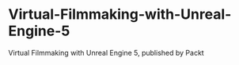 # Virtual-Filmmaking-with-Unreal-Engine-5
Virtual Filmmaking with Unreal Engine 5, published by Packt
